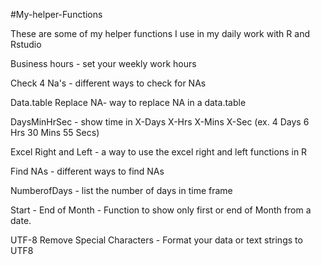 #My-helper-Functions

These are some of my helper functions I use in my daily work with R and Rstudio

Business hours - set your weekly work hours

Check 4 Na's - different ways to check for NAs

Data.table Replace NA- way to replace NA in a data.table

DaysMinHrSec - show time in X-Days X-Hrs X-Mins X-Sec (ex. 4 Days 6 Hrs 30 Mins 55 Secs)

Excel Right and Left - a way to use the excel right and left functions in R

Find NAs - different ways to find NAs

NumberofDays - list the number of days in time frame

Start - End of Month - Function to show only first or end of Month from a date.

UTF-8 Remove Special Characters - Format your data or text strings to UTF8
